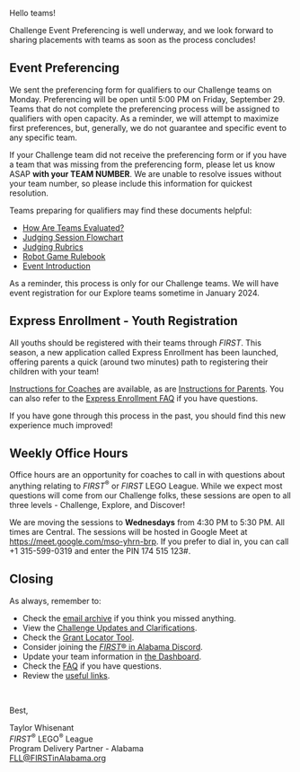 Hello teams!

Challenge Event Preferencing is well underway, and we look forward to sharing placements with teams as soon as the process concludes!

## Event Preferencing

We sent the preferencing form for qualifiers to our Challenge teams on Monday. Preferencing will be open until 5:00 PM on Friday, September 29. Teams that do not complete the preferencing process will be assigned to qualifiers with open capacity. As a reminder, we will attempt to maximize first preferences, but, generally, we do not guarantee and specific event to any specific team.

If your Challenge team did not receive the preferencing form or if you have a team that was missing from the preferencing form, please let us know ASAP **with your TEAM NUMBER**. We are unable to resolve issues without your team number, so please include this information for quickest resolution.

Teams preparing for qualifiers may find these documents helpful:
- [How Are Teams Evaluated?](https://www.youtube.com/watch?v=7FWxQyzWTzw)
- [Judging Session Flowchart](https://firstinspiresst01.blob.core.windows.net/first-in-show-masterpiece/fll-challenge/fll-challenge-masterpiece-judging-session-flowchart.pdf)
- [Judging Rubrics](https://firstinspiresst01.blob.core.windows.net/first-in-show-masterpiece/fll-challenge/fll-challenge-masterpiece-rubrics-color.pdf)
- [Robot Game Rulebook](https://firstinspiresst01.blob.core.windows.net/first-in-show-masterpiece/fll-challenge/fll-challenge-masterpiece-rgr-en.pdf)
- [Event Introduction](https://firstinspiresst01.blob.core.windows.net/first-forward/fll-challenge/fll-challenge-cargo-connect-event-introduction.pdf)

As a reminder, this process is only for our Challenge teams. We will have event registration for our Explore teams sometime in January 2024.

## Express Enrollment - Youth Registration

All youths should be registered with their teams through *FIRST*. This season, a new application called Express Enrollment has been launched, offering parents a quick (around two minutes) path to registering their children with your team!

[Instructions for Coaches](https://www.firstinspires.org/sites/default/files/uploads/resource_library/express-enrollment-youth-registration-mentors.pdf) are available, as are [Instructions for Parents](https://www.firstinspires.org/sites/default/files/uploads/resource_library/express-enrollment-youth-registration-parents.pdf). You can also refer to the [Express Enrollment FAQ](https://www.firstinspires.org/sites/default/files/uploads/resource_library/express-enrollment-youth-registration-faq.pdf) if you have questions.

If you have gone through this process in the past, you should find this new experience much improved!


## Weekly Office Hours

Office hours are an opportunity for coaches to call in with questions about anything relating to *FIRST*<sup>&reg;</sup> or *FIRST* LEGO League. While we expect most questions will come from our Challenge folks, these sessions are open to all three levels - Challenge, Explore, and Discover!

We are moving the sessions to **Wednesdays** from 4:30 PM to 5:30 PM. All times are Central. The sessions will be hosted in Google Meet at https://meet.google.com/mso-yhrn-brp. If you prefer to dial in, you can call +1 315-599-0319 and enter the PIN 174 515 123#.


## Closing

As always, remember to:
- Check the [email archive](https://github.com/drewwhis/alabama-first-lego-league/tree/main/2023-2024/email-blasts) if you think you missed anything.
- View the [Challenge Updates and Clarifications](https://firstinspiresst01.blob.core.windows.net/first-in-show-masterpiece/fll-challenge/fll-challenge-masterpiece-challenge-updates.pdf).
- Check the [Grant Locator Tool](https://www.firstinspires.org/robotics/team-grants).
- Consider joining the [*FIRST*&reg; in Alabama Discord](http://discord.gg/XfurbWERQ8).
- Update your team information in [the Dashboard](https://my.firstinspires.org/Dashboard/).
- Check the [FAQ](https://github.com/drewwhis/alabama-first-lego-league/wiki/Frequently-Asked-Questions) if you have questions.
- Review the [useful links](https://github.com/drewwhis/alabama-first-lego-league/wiki/Useful-Links).

<br />

Best,
<p>
  Taylor Whisenant<br />
  <i>FIRST</i><sup>&reg;</sup> LEGO<sup>&reg;</sup> League<br />
  Program Delivery Partner - Alabama<br >
  <a href="mailto:fll@firstinalabama.org">FLL@FIRSTinAlabama.org</a>
</p>